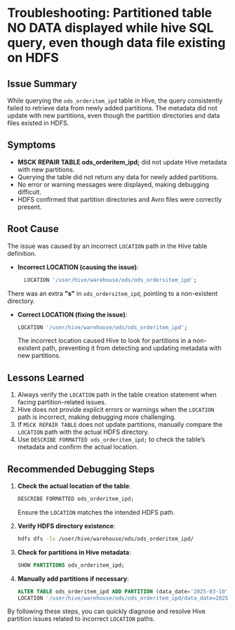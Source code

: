 # Troubleshooting: Partitioned table NO DATA displayed while hive SQL query, even though data file existing on HDFS

## Issue Summary
While querying the `ods_orderitem_ipd` table in Hive, the query consistently failed to retrieve data from newly added partitions. The metadata did not update with new partitions, even though the partition directories and data files existed in HDFS.

## Symptoms
- **MSCK REPAIR TABLE ods_orderitem_ipd;** did not update Hive metadata with new partitions.
- Querying the table did not return any data for newly added partitions.
- No error or warning messages were displayed, making debugging difficult.
- HDFS confirmed that partition directories and Avro files were correctly present.

## Root Cause
The issue was caused by an incorrect `LOCATION` path in the Hive table definition.

- **Incorrect LOCATION (causing the issue)**:
  ```sql
    LOCATION '/user/hive/warehouse/ods/ods_ordersitem_ipd';
  ```
There was an extra **"s"** in `ods_ordersitem_ipd`, pointing to a non-existent directory.

- **Correct LOCATION (fixing the issue)**:
  ```sql
  LOCATION '/user/hive/warehouse/ods/ods_orderitem_ipd';
  ```
  The incorrect location caused Hive to look for partitions in a non-existent path, preventing it from detecting and updating metadata with new partitions.

## Lessons Learned
1. Always verify the `LOCATION` path in the table creation statement when facing partition-related issues.
2. Hive does not provide explicit errors or warnings when the `LOCATION` path is incorrect, making debugging more challenging.
3. If `MSCK REPAIR TABLE` does not update partitions, manually compare the `LOCATION` path with the actual HDFS directory.
4. Use `DESCRIBE FORMATTED ods_orderitem_ipd;` to check the table’s metadata and confirm the actual location.

## Recommended Debugging Steps
1. **Check the actual location of the table**:
   ```sql
   DESCRIBE FORMATTED ods_orderitem_ipd;
   ```
   Ensure the `LOCATION` matches the intended HDFS path.

2. **Verify HDFS directory existence**:
   ```bash
   hdfs dfs -ls /user/hive/warehouse/ods/ods_orderitem_ipd/
   ```

3. **Check for partitions in Hive metadata**:
   ```sql
   SHOW PARTITIONS ods_orderitem_ipd;
   ```

4. **Manually add partitions if necessary**:
   ```sql
   ALTER TABLE ods_orderitem_ipd ADD PARTITION (data_date='2025-03-10') 
   LOCATION '/user/hive/warehouse/ods/ods_orderitem_ipd/data_date=2025-03-10';
   ```

By following these steps, you can quickly diagnose and resolve Hive partition issues related to incorrect `LOCATION` paths.
